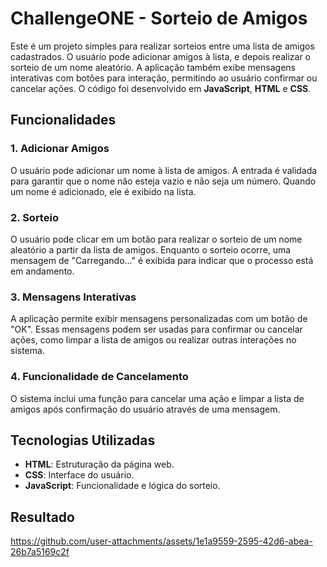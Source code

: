 # ChallengeONE - Sorteio de Amigos

Este é um projeto simples para realizar sorteios entre uma lista de amigos cadastrados. O usuário pode adicionar amigos à lista, e depois realizar o sorteio de um nome aleatório. A aplicação também exibe mensagens interativas com botões para interação, permitindo ao usuário confirmar ou cancelar ações. O código foi desenvolvido em **JavaScript**, **HTML** e **CSS**.

## Funcionalidades

### 1. **Adicionar Amigos**
O usuário pode adicionar um nome à lista de amigos. A entrada é validada para garantir que o nome não esteja vazio e não seja um número. Quando um nome é adicionado, ele é exibido na lista.

### 2. **Sorteio**
O usuário pode clicar em um botão para realizar o sorteio de um nome aleatório a partir da lista de amigos. Enquanto o sorteio ocorre, uma mensagem de "Carregando..." é exibida para indicar que o processo está em andamento.

### 3. **Mensagens Interativas**
A aplicação permite exibir mensagens personalizadas com um botão de "OK". Essas mensagens podem ser usadas para confirmar ou cancelar ações, como limpar a lista de amigos ou realizar outras interações no sistema.

### 4. **Funcionalidade de Cancelamento**
O sistema inclui uma função para cancelar uma ação e limpar a lista de amigos após confirmação do usuário através de uma mensagem.

## Tecnologias Utilizadas

- **HTML**: Estruturação da página web.
- **CSS**: Interface do usuário.
- **JavaScript**: Funcionalidade e lógica do sorteio.

## Resultado
https://github.com/user-attachments/assets/1e1a9559-2595-42d6-abea-26b7a5169c2f

